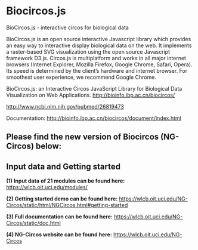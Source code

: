 # Biocircos.js
BioCircos.js - interactive circos for biological data

BioCircos.js is an open source interactive Javascript library which provides an easy way to interactive display biological data on the web. It implements a raster-based SVG visualization using the open source Javascript framework D3.js. Circos.js is multiplatform and works in all major internet browsers (Internet Explorer, Mozilla Firefox, Google Chrome, Safari, Opera). Its speed is determined by the client’s hardware and internet browser. For smoothest user experience, we recommend Google Chrome.

BioCircos.js: an Interactive Circos JavaScript Library for Biological Data Visualization on Web Applications. 
http://bioinfo.ibp.ac.cn/biocircos/

http://www.ncbi.nlm.nih.gov/pubmed/26819473

Documentation:
http://bioinfo.ibp.ac.cn/biocircos/document/index.html


## Please find the new version of Biocircos (NG-Circos) below:
## Input data and Getting started
**(1) Input data of 21 modules can be found here:**
https://wlcb.oit.uci.edu/modules/

**(2) Getting started demo can be found here:**
https://wlcb.oit.uci.edu/NG-Circos/static/html/NGCircos.html#getting-started

**(3) Full documentation can be found here:**
https://wlcb.oit.uci.edu/NG-Circos/static/doc.html

**(4) NG-Circos website can be found here:**
https://wlcb.oit.uci.edu/NG-Circos

